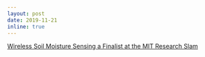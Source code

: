 ```yaml
---
layout: post
date: 2019-11-21
inline: true
---
```


[Wireless Soil Moisture Sensing a Finalist at the MIT Research Slam](https://alumic.mit.edu/s/1314/17form/interior.aspx?sid=1314&pgid=50387&gid=13&cid=81555&ecid=81555&post_id=0)
